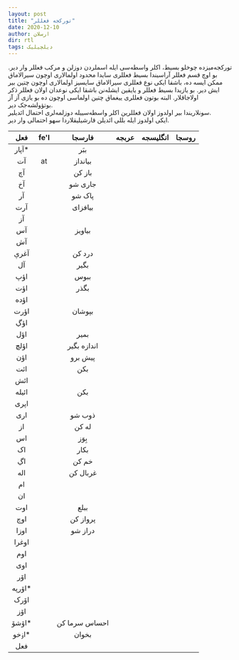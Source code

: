 ```yaml
---
layout: post
title: "تورکجه فعللر"
date: 2020-12-10
author: ارسلان
dir: rtl
tags: دیلچیلیک
---
```



تورکجه‌میزده چوخلو بسیط، اکلر واسطه‌سی ایله اسملردن دوزلن و مرکب فعللر وار دیر. بو اوچ قسم فعللر آراسیندا بسیط فعللری سایدا محدود اولمالاری اوچون سیرالاماق ممکن ایسه ده، باشقا ایکی نوع فعللری سیرالاماق سایسیز اولمالاری اوچون چتین بیر ایش دیر. بو یازیدا بسیط فعللر و یایقین ایشله‌نن باشقا ایکی نوعدان اولان فعللر ذکر اولاجاقلار. البته بوتون فعللری ییغماق چتین اولماسی اوچون ده بو یازی آز آز بوتؤولشه‌جک دیر.<br/>
سونلاریندا بیر اولدوز اولان فعللرین اکلر واسطه‌سییله دوزلمه‌لری احتمال ائدیلیر.<br/>
ایکی اولدوز ایله بللی ائدیلن قارشیلیقلاردا سهو احتمالی وار دیر.

| فعل  | fe'l   | فارسجا | عربجه | انگلیسجه | روسجا |
|:----:|:-----:|:-----:|:-----:|:-------:|:-----:|
| آپار* |  | ببَر |  |  |  |
| آت  | at | بیانداز |  |  |  |
| آچ |  | باز کن |  |  |  |
| آخ |  | جاری شو |  |  |  |
| آر |  | پاک شو |  |  |  |
| آرت |  | بیافزای |  |  |  |
| آز |  |  |  |  |  |
| آس |  | بیاویز |  |  |  |
| آش |  |  |  |  |  |
| آغرې |  | درد کن |  |  |  |
| آل |  | بگیر |  |  |  |
| اؤپ |  | ببوس |  |  |  |
| اؤت |  | بگذر |  |  |  |
| اؤده |  |  |  |  |  |
| اؤرت |  | بپوشان |  |  |  |
| اؤڲ |  |  |  |  |  |
| اؤل |  | بمیر |  |  |  |
| اؤلچ |  | اندازه بگیر |  |  |  |
| اؤن |  | پیش برو |  |  |  |
| ائت |  | بکن |  |  |  |
| ائش |  |  |  |  |  |
| ائیله |  | بکن |  |  |  |
| اپری |  |  |  |  |  |
| اری |  | ذوب شو |  |  |  |
| از |  | له کن |  |  |  |
| اس |  | بِوَز |  |  |  |
| اک |  | بکار |  |  |  |
| اڲ |  | خم کن |  |  |  |
| اله |  | غربال کن |  |  |  |
| ام |  |  |  |  |  |
| ان |  |  |  |  |  |
| اوت |  | ببلع |  |  |  |
| اوچ |  | پرواز کن |  |  |  |
| اوزا |  | دراز شو |  |  |  |
| اوغرا |  |  |  |  |  |
| اوم |  |  |  |  |  |
| اوی |  |  |  |  |  |
| اۆر |  |  |  |  |  |
| اۆرپه* |  |  |  |  |  |
| اۆرک |  |  |  |  |  |
| اۆز |  |  |  |  |  |
| اۆشۆ* |  | احساس سرما کن |  |  |  |
| اۏخو* |  | بخوان |  |  |  |
| فعل |  |  |  |  |  |
















